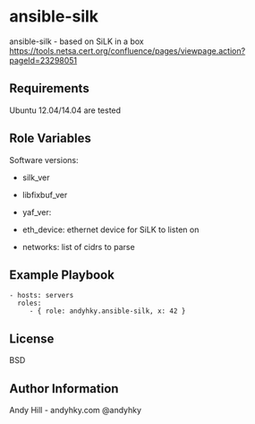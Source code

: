 ansible-silk
=========

ansible-silk - based on SiLK in a box https://tools.netsa.cert.org/confluence/pages/viewpage.action?pageId=23298051

Requirements
------------

Ubuntu 12.04/14.04 are tested

Role Variables
--------------

Software versions: 
- silk_ver
- libfixbuf_ver
- yaf_ver:

- eth_device: ethernet device for SiLK to listen on
- networks: list of cidrs to parse


Example Playbook
----------------


    - hosts: servers
      roles:
         - { role: andyhky.ansible-silk, x: 42 }

License
-------

BSD

Author Information
------------------

Andy Hill - andyhky.com @andyhky
